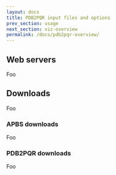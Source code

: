 ```yaml
---
layout: docs
title: PDB2PQR input files and options
prev_section: usage
next_section: viz-overview
permalink: /docs/pdb2pqr-overview/
---
```



## Web servers

Foo

## Downloads

Foo

### APBS downloads

Foo

### PDB2PQR downloads

Foo